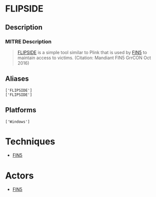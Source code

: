 
# FLIPSIDE

## Description

### MITRE Description

> [FLIPSIDE](https://attack.mitre.org/software/S0173) is a simple tool similar to Plink that is used by [FIN5](https://attack.mitre.org/groups/G0053) to maintain access to victims. (Citation: Mandiant FIN5 GrrCON Oct 2016)

## Aliases

```
['FLIPSIDE']
['FLIPSIDE']
```

## Platforms

```
['Windows']
```

# Techniques


* [FIN5](../techniques/FIN5.md)


# Actors


* [FIN5](../actors/FIN5.md)


